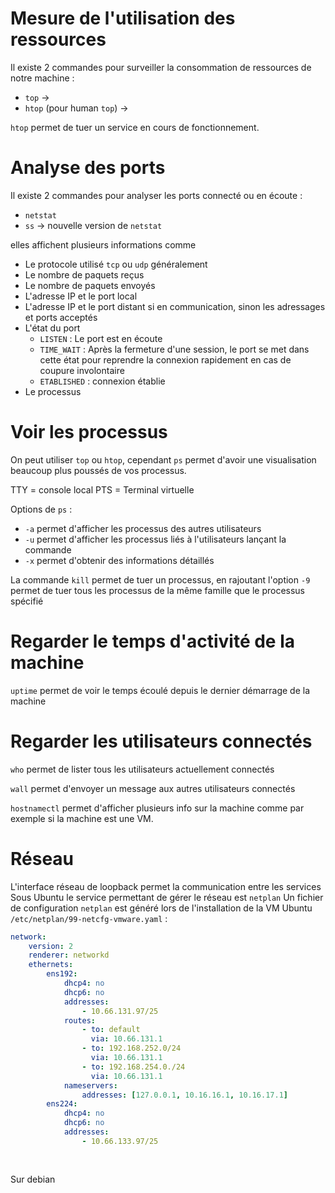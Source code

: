 # Mesure de l'utilisation des ressources
Il existe 2 commandes pour surveiller la consommation de ressources de notre machine :
- `top` -> 
- `htop`  (pour human `top`) -> 

`htop` permet de tuer un service en cours de fonctionnement.

# Analyse des ports 
Il existe 2 commandes pour analyser les ports connecté ou en écoute :
- `netstat` 
- `ss` -> nouvelle version de `netstat`

elles affichent plusieurs informations comme
- Le protocole utilisé `tcp` ou `udp` généralement
- Le nombre de paquets reçus
- Le nombre de paquets envoyés
- L'adresse IP et le port local
- L'adresse IP et le port distant si en communication, sinon les adressages et ports acceptés
- L'état du port
	- `LISTEN` : Le port est en écoute
	- `TIME_WAIT` : Après la fermeture d'une session, le port se met dans cette état pour reprendre la connexion rapidement en cas de coupure involontaire
	- `ETABLISHED` : connexion établie
- Le processus

# Voir les processus
On peut utiliser `top` ou `htop`, cependant `ps` permet d'avoir une visualisation beaucoup plus poussés de vos processus.

TTY = console local
PTS = Terminal virtuelle

Options de `ps` :
- `-a` permet d'afficher les processus des autres utilisateurs
- `-u` permet d'afficher les processus liés à l'utilisateurs lançant la commande
- `-x` permet d'obtenir des informations détaillés

La commande `kill` permet de tuer un processus, en rajoutant l'option `-9` permet de tuer tous les processus de la même famille que le processus spécifié

# Regarder le temps d'activité de la machine

`uptime` permet de voir le temps écoulé depuis le dernier démarrage de la machine

# Regarder les utilisateurs connectés

`who` permet de lister tous les utilisateurs actuellement connectés

`wall` permet d'envoyer un message aux autres utilisateurs connectés

`hostnamectl` permet d'afficher plusieurs info sur la machine comme par exemple si la machine est une VM.

# Réseau

L'interface réseau de loopback permet la communication entre les services 
Sous Ubuntu le service permettant de gérer le réseau est `netplan`
Un fichier de configuration `netplan` est généré lors de l'installation de la VM Ubuntu
`/etc/netplan/99-netcfg-vmware.yaml` :
```YAML
network:
	version: 2
	renderer: networkd
	ethernets:
		ens192:
			dhcp4: no
			dhcp6: no
			addresses:
				- 10.66.131.97/25
			routes:
				- to: default
				  via: 10.66.131.1
				- to: 192.168.252.0/24
				  via: 10.66.131.1
				- to: 192.168.254.0./24
				  via: 10.66.131.1
			nameservers:
				addresses: [127.0.0.1, 10.16.16.1, 10.16.17.1]
		ens224:
			dhcp4: no
			dhcp6: no
			addresses:
				- 10.66.133.97/25
		 
		
```

Sur debian 